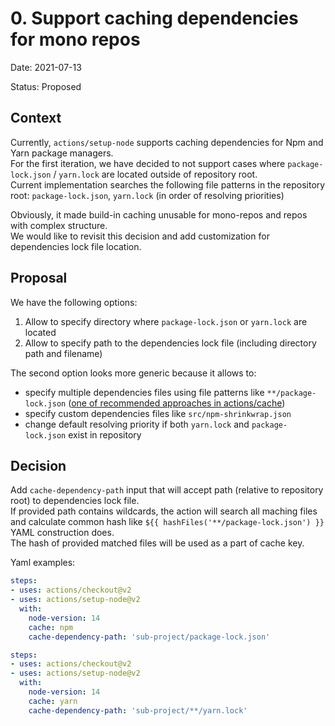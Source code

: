 # 0. Support caching dependencies for mono repos
Date: 2021-07-13

Status: Proposed

## Context
Currently, `actions/setup-node` supports caching dependencies for Npm and Yarn package managers.  
For the first iteration, we have decided to    not support cases where `package-lock.json` / `yarn.lock` are located outside of repository root.  
Current implementation searches the following file patterns in the repository root: `package-lock.json`, `yarn.lock` (in order of resolving priorities)

Obviously, it made build-in caching unusable for mono-repos and repos with complex structure.  
We would like to revisit this decision and add customization for dependencies lock file location.

## Proposal
We have the following options:
1. Allow to specify  directory where `package-lock.json` or `yarn.lock` are located
2. Allow to specify path to the dependencies lock file (including directory path and filename)

The second option looks more generic because it allows to:
- specify multiple dependencies files using file patterns like `**/package-lock.json` ([one of recommended approaches in actions/cache](https://github.com/actions/cache/blob/main/examples.md#macos-and-ubuntu))
- specify custom dependencies files like `src/npm-shrinkwrap.json`
- change default resolving priority if both `yarn.lock` and `package-lock.json` exist in repository

## Decision

Add `cache-dependency-path` input that will accept path (relative to repository root) to dependencies lock file.  
If provided path contains wildcards, the action will search all maching files and calculate common hash like `${{ hashFiles('**/package-lock.json') }}` YAML construction does.  
The hash of provided matched files will be used as a part of cache key.

Yaml examples:
```yml
steps:
- uses: actions/checkout@v2
- uses: actions/setup-node@v2
  with:
    node-version: 14
    cache: npm
    cache-dependency-path: 'sub-project/package-lock.json'
```
```yml
steps:
- uses: actions/checkout@v2
- uses: actions/setup-node@v2
  with:
    node-version: 14
    cache: yarn
    cache-dependency-path: 'sub-project/**/yarn.lock'
```
